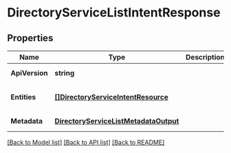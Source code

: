 # DirectoryServiceListIntentResponse

## Properties
Name | Type | Description | Notes
------------ | ------------- | ------------- | -------------
**ApiVersion** | **string** |  | [default to null]
**Entities** | [**[]DirectoryServiceIntentResource**](directory_service_intent_resource.md) |  | [optional] [default to null]
**Metadata** | [**DirectoryServiceListMetadataOutput**](directory_service_list_metadata_output.md) |  | [default to null]

[[Back to Model list]](../README.md#documentation-for-models) [[Back to API list]](../README.md#documentation-for-api-endpoints) [[Back to README]](../README.md)
